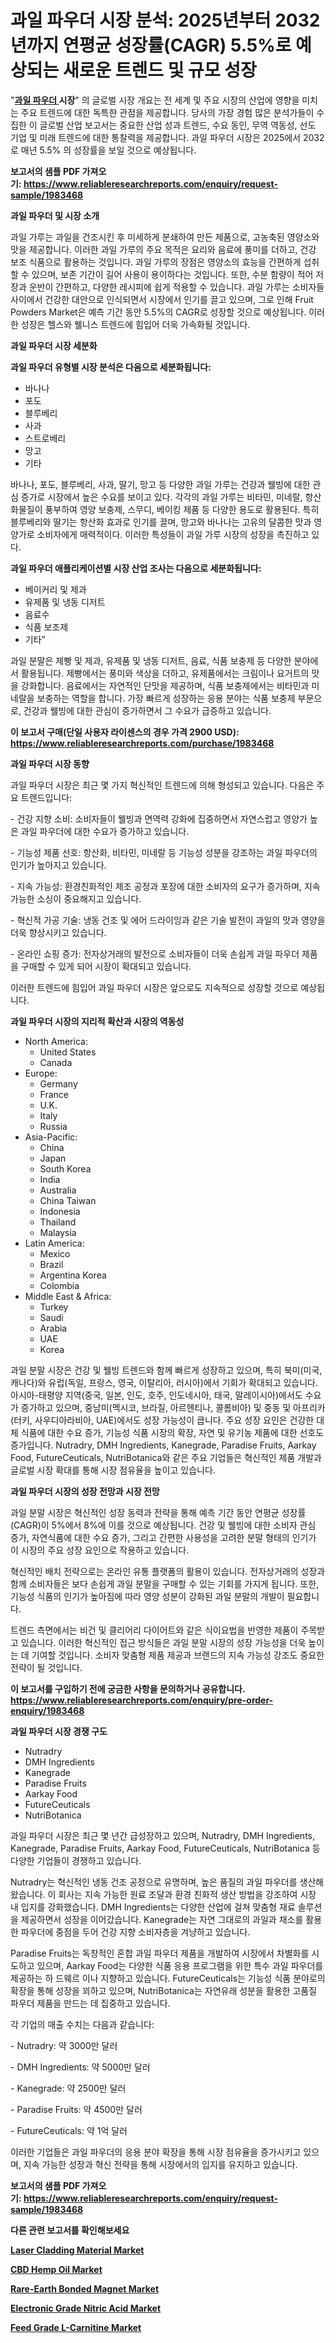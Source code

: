 <p><h1>과일 파우더 시장 분석: 2025년부터 2032년까지 연평균 성장률(CAGR) 5.5%로 예상되는 새로운 트렌드 및 규모 성장</h1></p><p>"<strong><a href="https://www.reliableresearchreports.com/fruit-powders-r1983468?utm_campaign=106&utm_medium=7&utm_source=Github&utm_content=ia&utm_term=04042025&utm_id=fruit-powders">과일 파우더&nbsp;</a></strong><strong>시장</strong>" 의 글로벌 시장 개요는 전 세계 및 주요 시장의 산업에 영향을 미치는 주요 트렌드에 대한 독특한 관점을 제공합니다. 당사의 가장 경험 많은 분석가들이 수집한 이 글로벌 산업 보고서는 중요한 산업 성과 트렌드, 수요 동인, 무역 역동성, 선도 기업 및 미래 트렌드에 대한 통찰력을 제공합니다. 과일 파우더 시장은 2025에서 2032로 매년 5.5% 의 성장률을 보일 것으로 예상됩니다.&nbsp;</p>
<p><strong>보고서의 샘플 PDF 가져오기:&nbsp;<a href="https://www.reliableresearchreports.com/enquiry/request-sample/1983468?utm_campaign=106&utm_medium=7&utm_source=Github&utm_content=ia&utm_term=04042025&utm_id=fruit-powders">https://www.reliableresearchreports.com/enquiry/request-sample/1983468</a></strong></p>
<p><strong>과일 파우더 및 시장 소개</strong></p>
<p><p>과일 가루는 과일을 건조시킨 후 미세하게 분쇄하여 만든 제품으로, 고농축된 영양소와 맛을 제공합니다. 이러한 과일 가루의 주요 목적은 요리와 음료에 풍미를 더하고, 건강 보조 식품으로 활용하는 것입니다. 과일 가루의 장점은 영양소의 효능을 간편하게 섭취할 수 있으며, 보존 기간이 길어 사용이 용이하다는 것입니다. 또한, 수분 함량이 적어 저장과 운반이 간편하고, 다양한 레시피에 쉽게 적용할 수 있습니다. 과일 가루는 소비자들 사이에서 건강한 대안으로 인식되면서 시장에서 인기를 끌고 있으며, 그로 인해 Fruit Powders Market은 예측 기간 동안 5.5%의 CAGR로 성장할 것으로 예상됩니다. 이러한 성장은 헬스와 웰니스 트렌드에 힘입어 더욱 가속화될 것입니다.</p></p>
<p><strong>과일 파우더 시장 세분화</strong></p>
<p><strong>과일 파우더 유형별 시장 분석은 다음으로 세분화됩니다:</strong></p>
<p><ul><li>바나나</li><li>포도</li><li>블루베리</li><li>사과</li><li>스트로베리</li><li>망고</li><li>기타</li></ul></p>
<p><p>바나나, 포도, 블루베리, 사과, 딸기, 망고 등 다양한 과일 가루는 건강과 웰빙에 대한 관심 증가로 시장에서 높은 수요를 보이고 있다. 각각의 과일 가루는 비타민, 미네랄, 항산화물질이 풍부하여 영양 보충제, 스무디, 베이킹 제품 등 다양한 용도로 활용된다. 특히 블루베리와 딸기는 항산화 효과로 인기를 끌며, 망고와 바나나는 고유의 달콤한 맛과 영양가로 소비자에게 매력적이다. 이러한 특성들이 과일 가루 시장의 성장을 촉진하고 있다.</p></p>
<p><strong>과일 파우더 애플리케이션별 시장 산업 조사는 다음으로 세분화됩니다:</strong></p>
<p><ul><li>베이커리 및 제과</li><li>유제품 및 냉동 디저트</li><li>음료수</li><li>식품 보조제</li><li>기타”</li></ul></p>
<p><p>과일 분말은 제빵 및 제과, 유제품 및 냉동 디저트, 음료, 식품 보충제 등 다양한 분야에서 활용됩니다. 제빵에서는 풍미와 색상을 더하고, 유제품에서는 크림이나 요거트의 맛을 강화합니다. 음료에서는 자연적인 단맛을 제공하며, 식품 보충제에서는 비타민과 미네랄을 보충하는 역할을 합니다. 가장 빠르게 성장하는 응용 분야는 식품 보충제 부문으로, 건강과 웰빙에 대한 관심이 증가하면서 그 수요가 급증하고 있습니다.</p></p>
<p><strong>이 보고서 구매(단일 사용자 라이센스의 경우 가격 2900 USD): <a href="https://www.reliableresearchreports.com/purchase/1983468?utm_campaign=106&utm_medium=7&utm_source=Github&utm_content=ia&utm_term=04042025&utm_id=fruit-powders">https://www.reliableresearchreports.com/purchase/1983468</a></strong></p>
<p><strong>과일 파우더 시장 동향</strong></p>
<p><p>과일 파우더 시장은 최근 몇 가지 혁신적인 트렌드에 의해 형성되고 있습니다. 다음은 주요 트렌드입니다:</p><p>- 건강 지향 소비: 소비자들이 웰빙과 면역력 강화에 집중하면서 자연스럽고 영양가 높은 과일 파우더에 대한 수요가 증가하고 있습니다.</p><p>- 기능성 제품 선호: 항산화, 비타민, 미네랄 등 기능성 성분을 강조하는 과일 파우더의 인기가 높아지고 있습니다.</p><p>- 지속 가능성: 환경친화적인 제조 공정과 포장에 대한 소비자의 요구가 증가하며, 지속 가능한 소싱이 중요해지고 있습니다.</p><p>- 혁신적 가공 기술: 냉동 건조 및 에어 드라이잉과 같은 기술 발전이 과일의 맛과 영양을 더욱 향상시키고 있습니다.</p><p>- 온라인 쇼핑 증가: 전자상거래의 발전으로 소비자들이 더욱 손쉽게 과일 파우더 제품을 구매할 수 있게 되어 시장이 확대되고 있습니다.</p><p>이러한 트렌드에 힘입어 과일 파우더 시장은 앞으로도 지속적으로 성장할 것으로 예상됩니다.</p></p>
<p><strong>과일 파우더 시장의 지리적 확산과 시장의 역동성</strong></p>
<p><ul>
    <li>
        North America:
        <ul>
            <li>United States</li>
            <li>Canada</li>
        </ul>
    </li>
    <li>
        Europe:
        <ul>
            <li>Germany</li>
            <li>France</li>
            <li>U.K.</li>
            <li>Italy</li>
            <li>Russia</li>
        </ul>
    </li>
    <li>
        Asia-Pacific:
        <ul>
            <li>China</li>
            <li>Japan</li>
            <li>South Korea</li>
            <li>India</li>
            <li>Australia</li>
            <li>China Taiwan</li>
            <li>Indonesia</li>
            <li>Thailand</li>
            <li>Malaysia</li>
        </ul>
    </li>
    <li>
        Latin America:
        <ul>
            <li>Mexico</li>
            <li>Brazil</li>
            <li>Argentina Korea</li>
            <li>Colombia</li>
        </ul>
    </li>
    <li>
        Middle East & Africa:
        <ul>
            <li>Turkey</li>
            <li>Saudi</li>
            <li>Arabia</li>
            <li>UAE</li>
            <li>Korea</li>
        </ul>
    </li>
    </ul></p>
<p><p>과일 분말 시장은 건강 및 웰빙 트렌드와 함께 빠르게 성장하고 있으며, 특히 북미(미국, 캐나다)와 유럽(독일, 프랑스, 영국, 이탈리아, 러시아)에서 기회가 확대되고 있습니다. 아시아-태평양 지역(중국, 일본, 인도, 호주, 인도네시아, 태국, 말레이시아)에서도 수요가 증가하고 있으며, 중남미(멕시코, 브라질, 아르헨티나, 콜롬비아) 및 중동 및 아프리카(터키, 사우디아라비아, UAE)에서도 성장 가능성이 큽니다. 주요 성장 요인은 건강한 대체 식품에 대한 수요 증가, 기능성 식품 시장의 확장, 자연 및 유기농 제품에 대한 선호도 증가입니다. Nutradry, DMH Ingredients, Kanegrade, Paradise Fruits, Aarkay Food, FutureCeuticals, NutriBotanica와 같은 주요 기업들은 혁신적인 제품 개발과 글로벌 시장 확대를 통해 시장 점유율을 높이고 있습니다.</p></p>
<p><strong>과일 파우더 시장의 성장 전망과 시장 전망</strong></p>
<p><p>과일 분말 시장은 혁신적인 성장 동력과 전략을 통해 예측 기간 동안 연평균 성장률(CAGR)이 5%에서 8%에 이를 것으로 예상됩니다. 건강 및 웰빙에 대한 소비자 관심 증가, 자연식품에 대한 수요 증가, 그리고 간편한 사용성을 고려한 분말 형태의 인기가 이 시장의 주요 성장 요인으로 작용하고 있습니다.</p><p>혁신적인 배치 전략으로는 온라인 유통 플랫폼의 활용이 있습니다. 전자상거래의 성장과 함께 소비자들은 보다 손쉽게 과일 분말을 구매할 수 있는 기회를 가지게 됩니다. 또한, 기능성 식품의 인기가 높아짐에 따라 영양 성분이 강화된 과일 분말의 개발이 필요합니다. </p><p>트렌드 측면에서는 비건 및 클리어리 다이어트와 같은 식이요법을 반영한 제품이 주목받고 있습니다. 이러한 혁신적인 접근 방식들은 과일 분말 시장의 성장 가능성을 더욱 높이는 데 기여할 것입니다. 소비자 맞춤형 제품 제공과 브랜드의 지속 가능성 강조도 중요한 전략이 될 것입니다.</p></p>
<p><strong>이 보고서를 구입하기 전에 궁금한 사항을 문의하거나 공유합니다. <a href="https://www.reliableresearchreports.com/enquiry/pre-order-enquiry/1983468?utm_campaign=106&utm_medium=7&utm_source=Github&utm_content=ia&utm_term=04042025&utm_id=fruit-powders">https://www.reliableresearchreports.com/enquiry/pre-order-enquiry/1983468</a></strong></p>
<p><strong>과일 파우더 시장 경쟁 구도</strong></p>
<p><ul><li>Nutradry</li><li>DMH Ingredients</li><li>Kanegrade</li><li>Paradise Fruits</li><li>Aarkay Food</li><li>FutureCeuticals</li><li>NutriBotanica</li></ul></p>
<p><p>과일 파우더 시장은 최근 몇 년간 급성장하고 있으며, Nutradry, DMH Ingredients, Kanegrade, Paradise Fruits, Aarkay Food, FutureCeuticals, NutriBotanica 등 다양한 기업들이 경쟁하고 있습니다.</p><p>Nutradry는 혁신적인 냉동 건조 공정으로 유명하며, 높은 품질의 과일 파우더를 생산해왔습니다. 이 회사는 지속 가능한 원료 조달과 환경 친화적 생산 방법을 강조하여 시장 내 입지를 강화했습니다. DMH Ingredients는 다양한 산업에 걸쳐 맞춤형 재료 솔루션을 제공하면서 성장을 이어갔습니다. Kanegrade는 자연 그대로의 과일과 채소를 활용한 파우더에 중점을 두어 건강 지향 소비자층을 겨냥하고 있습니다.</p><p>Paradise Fruits는 독창적인 혼합 과일 파우더 제품을 개발하여 시장에서 차별화를 시도하고 있으며, Aarkay Food는 다양한 식품 응용 프로그램을 위한 특수 과일 파우더를 제공하는 하 드웨르 이나 지향하고 있습니다. FutureCeuticals는 기능성 식품 분야로의 확장을 통해 성장을 꾀하고 있으며, NutriBotanica는 자연유래 성분을 활용한 고품질 파우더 제품을 만드는 데 집중하고 있습니다.</p><p>각 기업의 매출 수치는 다음과 같습니다:</p><p>- Nutradry: 약 3000만 달러</p><p>- DMH Ingredients: 약 5000만 달러</p><p>- Kanegrade: 약 2500만 달러</p><p>- Paradise Fruits: 약 4500만 달러</p><p>- FutureCeuticals: 약 1억 달러</p><p>이러한 기업들은 과일 파우더의 응용 분야 확장을 통해 시장 점유율을 증가시키고 있으며, 지속 가능한 성장과 혁신 전략을 통해 시장에서의 입지를 유지하고 있습니다.</p></p>
<p><strong>보고서의 샘플 PDF 가져오기:&nbsp;<a href="https://www.reliableresearchreports.com/enquiry/request-sample/1983468?utm_campaign=106&utm_medium=7&utm_source=Github&utm_content=ia&utm_term=04042025&utm_id=fruit-powders">https://www.reliableresearchreports.com/enquiry/request-sample/1983468</a></strong></p>
<p><strong></strong></p>
<p><strong></strong></p>
<p><strong></strong></p>
<p><strong></strong></p>
<p><strong>다른 관련 보고서를 확인해보세요</strong></p>
<p><strong><p><a href="https://github.com/muoioconzej8/Market-Research-Report-List-1/blob/main/laser-cladding-material-market.md?utm_campaign=106&utm_medium=7&utm_source=Github&utm_content=ia&utm_term=04042025&utm_id=fruit-powders">Laser Cladding Material Market</a></p><p><a href="https://github.com/warshatulang0/Market-Research-Report-List-1/blob/main/cbd-hemp-oil-market.md?utm_campaign=106&utm_medium=7&utm_source=Github&utm_content=ia&utm_term=04042025&utm_id=fruit-powders">CBD Hemp Oil Market</a></p><p><a href="https://github.com/gripeluigstt/Market-Research-Report-List-1/blob/main/rare-earth-bonded-magnet-market.md?utm_campaign=106&utm_medium=7&utm_source=Github&utm_content=ia&utm_term=04042025&utm_id=fruit-powders">Rare-Earth Bonded Magnet Market</a></p><p><a href="https://github.com/rvadencho/Market-Research-Report-List-1/blob/main/electronic-grade-nitric-acid-market.md?utm_campaign=106&utm_medium=7&utm_source=Github&utm_content=ia&utm_term=04042025&utm_id=fruit-powders">Electronic Grade Nitric Acid Market</a></p><p><a href="https://github.com/minakibanov/Market-Research-Report-List-1/blob/main/feed-grade-l-carnitine-market.md?utm_campaign=106&utm_medium=7&utm_source=Github&utm_content=ia&utm_term=04042025&utm_id=fruit-powders">Feed Grade L-Carnitine Market</a></p></strong></p>
<p></p>